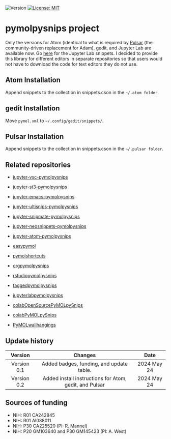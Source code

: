 ![Version](https://img.shields.io/static/v1?label=pymolpysnips&message=0.2&color=brightcolor)
[![License: MIT](https://img.shields.io/badge/License-MIT-blue.svg)](https://opensource.org/licenses/MIT)


# pymolpysnips project

Only the versions for Atom (identical to what is required by [Pulsar](https://pulsar-edit.dev/docs/launch-manual/sections/using-pulsar/sections/snippets.html#creating-your-own-snippets) (the community-driven replacement for Adam), gedit, and Jupyter Lab are available now. 
Go [here](https://github.com/MooersLab/jupyterlabpymolpysnips) for the Jupyter Lab snippets.
I decided to provide this library for different editors in separate repositories so that users would not have to download the code for text editors they do not use.

## Atom Installation
Append snippets to the collection in snippets.cson in the `~/.atom folder`.

## gedit Installation
Move `pymol.xml` to `~/.config/gedit/snippets/`.

## Pulsar Installation
Append snippets to the collection in snippets.cson in the `~/.pulsar folder`.




## Related repositories

- [jupyter-vsc-pymolpysnips](https://github.com/MooersLab/jupyter-vsc-pymolpysnips)
- [jupyter-st3-pymolpysnips](https://github.com/MooersLab/jupyter-st3-pymolpysnips)
- [jupyter-emacs-pymolpysnips](https://github.com/MooersLab/jupyter-emacs-pymolpysnips)
- [jupyter-ultisnips-pymolpysnips](https://github.com/MooersLab/jupyter-ultisnips-pymolpysnips)
- [jupyter-snipmate-pymolpysnips](https://github.com/MooersLab/jupyter-snipmate-pymolpysnips)
- [jupyter-neosnippets-pymolpysnips](https://github.com/MooersLab/jupyter-neosnippets-pymolpysnips)
- [jupyter-atom-pymolpysnips](https://github.com/MooersLab/jupyter-atom-pymolpysnips)


- [easypymol](https://github.com/MooersLab/EasyPyMOL/edit/master/README.md)
- [pymolshortcuts](https://github.com/MooersLab/pymolshortcuts)
- [orgpymolpysnips](https://github.com/MooersLab/orgpymolpysnips)
- [rstudiopymolpysnips](https://github.com/MooersLab/rstudiopymolpysnips)
- [taggedpymolpysnips](https://github.com/MooersLab/taggedpymolpysnips)
- [jupyterlabpymolpysnips](https://github.com/MooersLab/jupyterlabpymolpysnips)
- [colabOpenSourcePyMOLpySnips](https://github.com/MooersLab/colabOpenSourcePyMOLpySnips)
- [colabPyMOLpySnips](https://github.com/MooersLab/colabPyMOLpySnips)
- [PyMOLwallhangings](https://github.com/MooersLab/PyMOLwallhangings)

## Update history

|Version      | Changes                                                                                                                                    | Date                 |
|:-----------:|:------------------------------------------------------------------------------------------------------------------------------------------:|:--------------------:|
| Version 0.1 |   Added badges, funding, and update table.                                                                                                 | 2024 May 24         |
| Version 0.2 |   Added install instructions for Atom, gedit, and Pulsar                                                                                   | 2024 May 24         |


## Sources of funding

- NIH: R01 CA242845
- NIH: R01 AI088011
- NIH: P30 CA225520 (PI: R. Mannel)
- NIH: P20 GM103640 and P30 GM145423 (PI: A. West)
